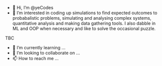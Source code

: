 - 👋 Hi, I’m @yeCodes
- 👀 I’m interested in coding up simulations to find expected outcomes to probabalistic problems, simulating and analysing complex systems, quantitative analysis and making data gathering tools. I also dabble in ML and OOP when necessary and like to solve the occasional puzzle.

TBC
- 🌱 I’m currently learning ...
- 💞️ I’m looking to collaborate on ...
- 📫 How to reach me ...

<!---
yeCodes/yeCodes is a ✨ special ✨ repository because its `README.md` (this file) appears on your GitHub profile.
You can click the Preview link to take a look at your changes.
--->
